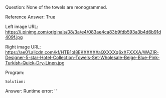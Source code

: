 Question: None of the towels are monogrammed.

Reference Answer: True

Left image URL: https://i.pinimg.com/originals/08/3a/e4/083ae4ca83b9fdb593a3b4d6b91d409f.jpg

Right image URL: https://ae01.alicdn.com/kf/HTB1oI8EKXXXXXaQXXXXq6xXFXXXA/WAZIR-Designer-5-star-Hotel-Collection-Towels-Set-Wholesale-Beige-Blue-Pink-Turkish-Quick-Dry-Linen.jpg

Program:

```
Solution:
```
Answer: Runtime error: ''

